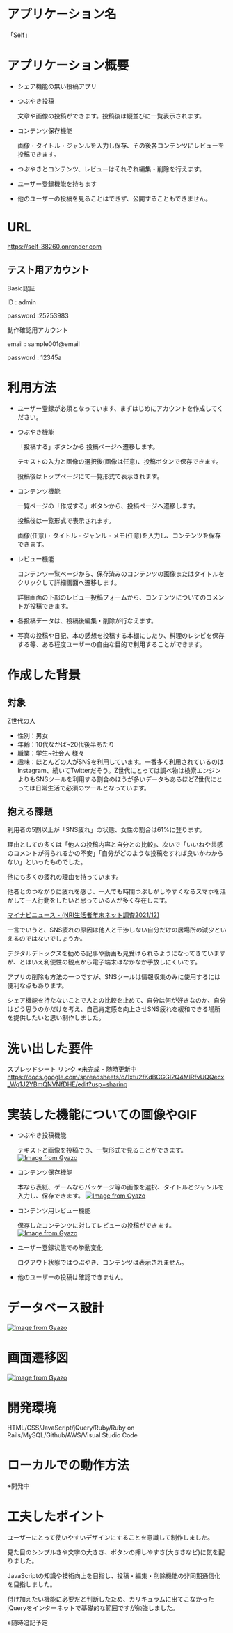 # アプリケーション名
「Self」


# アプリケーション概要

- シェア機能の無い投稿アプリ

- つぶやき投稿

  文章や画像の投稿ができます。投稿後は縦並びに一覧表示されます。

- コンテンツ保存機能

  画像・タイトル・ジャンルを入力し保存、その後各コンテンツにレビューを投稿できます。

- つぶやきとコンテンツ、レビューはそれぞれ編集・削除を行えます。

- ユーザー登録機能を持ちます

- 他のユーザーの投稿を見ることはできず、公開することもできません。


# URL
https://self-38260.onrender.com

## テスト用アカウント
Basic認証

ID : admin

password :25253983

動作確認用アカウント

email : sample001@email

password : 12345a


# 利用方法

- ユーザー登録が必須となっています、まずはじめにアカウントを作成してください。

- つぶやき機能

	「投稿する」ボタンから 投稿ページへ遷移します。

	テキストの入力と画像の選択後(画像は任意)、投稿ボタンで保存できます。

	投稿後はトップページにて一覧形式で表示されます。

- コンテンツ機能

	一覧ページの「作成する」ボタンから、投稿ページへ遷移します。

	投稿後は一覧形式で表示されます。

	画像(任意)・タイトル・ジャンル・メモ(任意)を入力し、コンテンツを保存できます。

- レビュー機能

	コンテンツ一覧ページから、保存済みのコンテンツの画像またはタイトルをクリックして詳細画面へ遷移します。

	詳細画面の下部のレビュー投稿フォームから、コンテンツについてのコメントが投稿できます。

- 各投稿データは、投稿後編集・削除が行なえます。

- 写真の投稿や日記、本の感想を投稿する本棚にしたり、料理のレシピを保存する等、ある程度ユーザーの自由な目的で利用することができます。



# 作成した背景

## 対象

Z世代の人
* 性別：男女
* 年齢：10代なかば~20代後半あたり
* 職業：学生~社会人 様々
* 趣味：ほとんどの人がSNSを利用しています。一番多く利用されているのはInstagram、続いてTwitterだそう。Z世代にとっては調べ物は検索エンジンよりもSNSツールを利用する割合のほうが多いデータもあるほどZ世代にとっては日常生活で必須のツールとなっています。

## 抱える課題

利用者の5割以上が「SNS疲れ」の状態、女性の割合は61%に登ります。

理由としての多くは「他人の投稿内容と自分との比較」、次いで「いいねや共感のコメントが得られるかの不安」「自分がどのような投稿をすれば良いかわからない」といったものでした。

他にも多くの疲れの理由を持っています。

他者とのつながりに疲れを感じ、一人でも時間つぶしがしやすくなるスマホを活かして一人行動をしたいと思っている人が多く存在します。

[マイナビニュース - (NRI生活者年末ネット調査2021/12)](https://news.mynavi.jp/article/20220211-2270323/)

一言でいうと、SNS疲れの原因は他人と干渉しない自分だけの居場所の減少といえるのではないでしょうか。

デジタルデトックスを勧める記事や動画も見受けられるようになってきていますが、とはいえ利便性の観点から電子端末はなかなか手放しにくいです。

アプリの削除も方法の一つですが、SNSツールは情報収集のみに使用するには便利な点もあります。

シェア機能を持たないことで人との比較を止めて、自分は何が好きなのか、自分はどう思うのかだけを考え、自己肯定感を向上させSNS疲れを緩和できる場所を提供したいと思い制作しました。


# 洗い出した要件
スプレッドシート リンク
※未完成 - 随時更新中
https://docs.google.com/spreadsheets/d/1xtu2fKdBCGGI2Q4MlRfvUQQecx_Wq1J2YBmQNVNfDHE/edit?usp=sharing

# 実装した機能についての画像やGIF

- つぶやき投稿機能

  テキストと画像を投稿でき、一覧形式で見ることができます。
  [![Image from Gyazo](https://i.gyazo.com/f2038e70b673145bd16e2a047f89dd77.gif)](https://gyazo.com/f2038e70b673145bd16e2a047f89dd77)

- コンテンツ保存機能

  本なら表紙、ゲームならパッケージ等の画像を選択、タイトルとジャンルを入力し、保存できます。
  [![Image from Gyazo](https://i.gyazo.com/f385583c2309633042341ab9318cad52.gif)](https://gyazo.com/f385583c2309633042341ab9318cad52)

- コンテンツ用レビュー機能

  保存したコンテンツに対してレビューの投稿ができます。
  [![Image from Gyazo](https://i.gyazo.com/c2d399b3660cefb598a8567833b8eeab.gif)](https://gyazo.com/c2d399b3660cefb598a8567833b8eeab)

- ユーザー登録状態での挙動変化

  ログアウト状態ではつぶやき、コンテンツは表示されません。

- 他のユーザーの投稿は確認できません。

# データベース設計

[![Image from Gyazo](https://i.gyazo.com/17ecd03e01585b1e1fcd338a18a813be.png)](https://gyazo.com/17ecd03e01585b1e1fcd338a18a813be)



# 画面遷移図
[![Image from Gyazo](https://i.gyazo.com/27349d1e3a5dc5904c624728d3fcd420.png)](https://gyazo.com/27349d1e3a5dc5904c624728d3fcd420)

# 開発環境
HTML/CSS/JavaScript/jQuery/Ruby/Ruby on Rails/MySQL/Github/AWS/Visual Studio Code

# ローカルでの動作方法
※開発中

# 工夫したポイント
ユーザーにとって使いやすいデザインにすることを意識して制作しました。

見た目のシンプルさや文字の大きさ、ボタンの押しやすさ(大きさなど)に気を配りました。

JavaScriptの知識や技術向上を目指し、投稿・編集・削除機能の非同期通信化を目指しました。

付け加えたい機能に必要だと判断したため、カリキュラムに出てこなかったjQueryをインターネットで基礎的な範囲ですが勉強しました。

※随時追記予定
